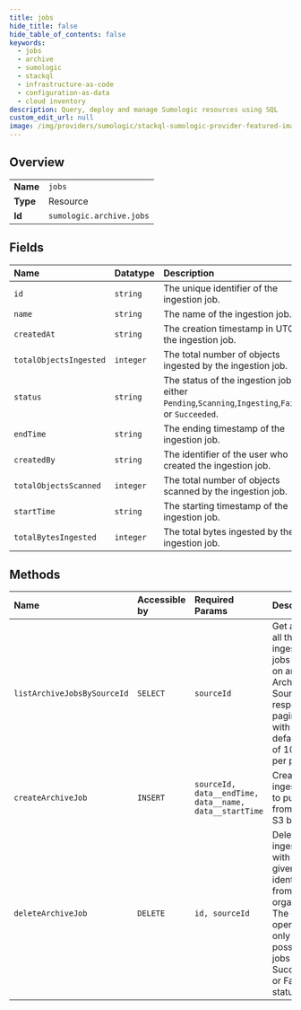 ```yaml
---
title: jobs
hide_title: false
hide_table_of_contents: false
keywords:
  - jobs
  - archive
  - sumologic    
  - stackql
  - infrastructure-as-code
  - configuration-as-data
  - cloud inventory
description: Query, deploy and manage Sumologic resources using SQL
custom_edit_url: null
image: /img/providers/sumologic/stackql-sumologic-provider-featured-image.png
---
```

  
    

## Overview
<table><tbody>
<tr><td><b>Name</b></td><td><code>jobs</code></td></tr>
<tr><td><b>Type</b></td><td>Resource</td></tr>
<tr><td><b>Id</b></td><td><code>sumologic.archive.jobs</code></td></tr>
</tbody></table>

## Fields
| Name | Datatype | Description |
|:-----|:---------|:------------|
| `id` | `string` | The unique identifier of the ingestion job. |
| `name` | `string` | The name of the ingestion job. |
| `createdAt` | `string` | The creation timestamp in UTC of the ingestion job. |
| `totalObjectsIngested` | `integer` | The total number of objects ingested by the ingestion job. |
| `status` | `string` | The status of the ingestion job, either `Pending`,`Scanning`,`Ingesting`,`Failed`, or `Succeeded`. |
| `endTime` | `string` | The ending timestamp of the ingestion job. |
| `createdBy` | `string` | The identifier of the user who created the ingestion job. |
| `totalObjectsScanned` | `integer` | The total number of objects scanned by the ingestion job. |
| `startTime` | `string` | The starting timestamp of the ingestion job. |
| `totalBytesIngested` | `integer` | The total bytes ingested by the ingestion job. |
## Methods
| Name | Accessible by | Required Params | Description |
|:-----|:--------------|:----------------|:------------|
| `listArchiveJobsBySourceId` | `SELECT` | `sourceId` | Get a list of all the ingestion jobs created on an Archive Source. The response is paginated with a default limit of 10 jobs per page. |
| `createArchiveJob` | `INSERT` | `sourceId, data__endTime, data__name, data__startTime` | Create an ingestion job to pull data from your S3 bucket. |
| `deleteArchiveJob` | `DELETE` | `id, sourceId` | Delete an ingestion job with the given identifier from the organization. The delete operation is only possible for jobs with a Succeeded or Failed status. |
